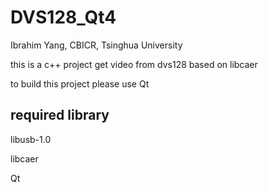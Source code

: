 # DVS128_Qt4

Ibrahim Yang, CBICR, Tsinghua University

this is a c++ project get video from dvs128 based on libcaer

to build this project please use Qt

## required library
libusb-1.0

libcaer

Qt
